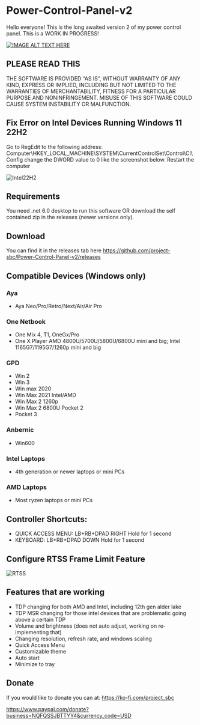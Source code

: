 # Power-Control-Panel-v2

Hello everyone! This is the long awaited version 2 of my power control panel. This is a WORK IN PROGRESS!

[![IMAGE ALT TEXT HERE](https://img.youtube.com/vi/LsCFg_GVnc0/0.jpg)](https://www.youtube.com/watch?v=LsCFg_GVnc0)



## PLEASE READ THIS

THE SOFTWARE IS PROVIDED “AS IS”, WITHOUT WARRANTY OF ANY KIND, EXPRESS OR IMPLIED, INCLUDING BUT NOT LIMITED TO THE WARRANTIES OF MERCHANTABILITY, FITNESS FOR A PARTICULAR PURPOSE AND NONINFRINGEMENT. MISUSE OF THIS SOFTWARE COULD CAUSE SYSTEM INSTABILITY OR MALFUNCTION.

## Fix Error on Intel Devices Running Windows 11 22H2

Go to RegEdit to the following address:  Computer\HKEY_LOCAL_MACHINE\SYSTEM\CurrentControlSet\Control\CI\Config
change the DWORD value to 0 like the screenshot below.
Restart the computer

![Intel22H2](https://github.com/project-sbc/Power-Control-Panel-v2/blob/master/Intel%2022H2%20driver%20fix.jpg?raw=true "Intel 22H2 fix")


## Requirements

You need .net 6.0 desktop to run this software OR download the self contained zip in the releases (newer versions only).

## Download

You can find it in the releases tab here <https://github.com/project-sbc/Power-Control-Panel-v2/releases>

## Compatible Devices (Windows only)

### Aya
- Aya Neo/Pro/Retro/Next/Air/Air Pro

### One Netbook

- One Mix 4, T1, OneGx/Pro
- One X Player AMD 4800U/5700U/5800U/6800U mini and big; Intel 1165G7/1195G7/1260p mini and big

### GPD

- Win 2
- Win 3
- Win max 2020
- Win Max 2021 Intel/AMD
- Win Max 2 1260p
- Win Max 2 6800U Pocket 2
- Pocket 3

### Anbernic

- Win600

### Intel Laptops

- 4th generation or newer laptops or mini PCs

### AMD Laptops

- Most ryzen laptops or mini PCs

## Controller Shortcuts:

- QUICK ACCESS MENU:   LB+RB+DPAD RIGHT  Hold for 1 second
- KEYBOARD:   LB+RB+DPAD DOWN  Hold for 1 second

## Configure RTSS Frame Limit Feature

![RTSS](https://github.com/project-sbc/Power-Control-Panel-v2/blob/master/RTSS%20PCP%20Setup.jpg?raw=true "RTSS Setup")

## Features that are working

- TDP changing for both AMD and Intel, including 12th gen alder lake
- TDP MSR changing for those intel devices that are problematic going above a certain TDP
- Volume and brightness (does not auto adjust, working on re-implementing that)
- Changing resolution, refresh rate, and windows scaling
- Quick Access Menu
- Customizable theme
- Auto start
- Minimize to tray

## Donate

If you would like to donate you can at:
<https://ko-fi.com/project_sbc>

<https://www.paypal.com/donate?business=NQFQSSJBTTYY4&currency_code=USD>

